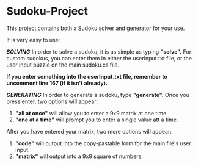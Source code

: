# Sudoku-Project
This project contains both a Sudoku solver and generator for your use.

It is very easy to use:

<i><b>SOLVING</b></i>
In order to solve a sudoku, it is as simple as typing <b>"solve".</b>
For custom sudokus, you can enter them in either the userInput.txt file, or the user input puzzle on the main sudoku.cs file.

<b>If you enter something into the userInput.txt file, remember to uncomment line 167 (if it isn't already).</b>

<i><b>GENERATING</b></i>
In order to generate a sudoku, type <b>"generate".</b>
Once you press enter, two options will appear:

1) <b>"all at once"</b> will allow you to enter a 9x9 matrix at one time.
2) <b>"one at a time"</b> will prompt you to enter a single value att a time.

After you have entered your matrix, two more options will appear:

1) <b>"code"</b> will output into the copy-pastable form for the main file's user input.
2) <b>"matrix"</b> will output into a 9x9 square of numbers.
